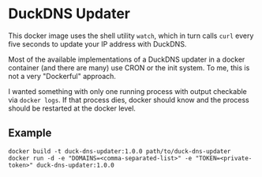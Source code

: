 # DuckDNS Updater

This docker image uses the shell utility `watch`, which in turn calls `curl` every five seconds to update your IP address with DuckDNS.

Most of the available implementations of a DuckDNS updater in a docker container (and there are many) use CRON or the init system. To me, this is not a very "Dockerful" approach.

I wanted something with only one running process with output checkable via `docker logs`. If that process dies, docker should know and the process should be restarted at the docker level.

## Example

```shell
docker build -t duck-dns-updater:1.0.0 path/to/duck-dns-updater
docker run -d -e "DOMAINS=<comma-separated-list>" -e "TOKEN=<private-token>" duck-dns-updater:1.0.0
```
